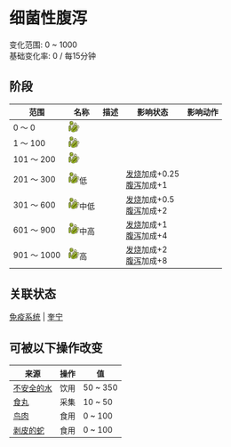 # 细菌性腹泻  
变化范围: 0 ~ 1000  
基础变化率: 0 / 每15分钟  
## 阶段  
范围  |  名称  |  描述  |  影响状态  |  影响动作  
----  |  ----  |  ----  |  ----  |  ----  
0 ～ 0  |  <img decoding="async" src="Sprite/Bacteria.png" style="width:20px;">  |    |    |    
1 ～ 100  |  <img decoding="async" src="Sprite/Bacteria.png" style="width:20px;">  |    |    |    
101 ～ 200  |  <img decoding="async" src="Sprite/Bacteria.png" style="width:20px;">  |    |    |    
201 ～ 300  |  <img decoding="async" src="Sprite/Bacteria.png" style="width:20px;">低  |    |  [发烧](Fever.md)加成+0.25<br>[腹泻](Diarrhoea.md)加成+1  |    
301 ～ 600  |  <img decoding="async" src="Sprite/Bacteria.png" style="width:20px;">中低  |    |  [发烧](Fever.md)加成+0.5<br>[腹泻](Diarrhoea.md)加成+2  |    
601 ～ 900  |  <img decoding="async" src="Sprite/Bacteria.png" style="width:20px;">中高  |    |  [发烧](Fever.md)加成+1<br>[腹泻](Diarrhoea.md)加成+4  |    
901 ～ 1000  |  <img decoding="async" src="Sprite/Bacteria.png" style="width:20px;">高  |    |  [发烧](Fever.md)加成+2<br>[腹泻](Diarrhoea.md)加成+8  |    
## 关联状态  
[免疫系统](ImmuneSystem.md)  |  [奎宁](Quinine.md)  
## 可被以下操作改变  
来源  |  操作  |  值  
----  |  ----  |  ----  
[不安全的水](LQ_WaterUnsafe.md)  |  饮用  |  50 ~ 350  
[食丸](GastricPellet.md)  |  采集  |  10 ~ 50  
[鸟肉](BirdMeat.md)  |  食用  |  0 ~ 100  
[剥皮的蛇](SnakeSkinned.md)  |  食用  |  0 ~ 100  
